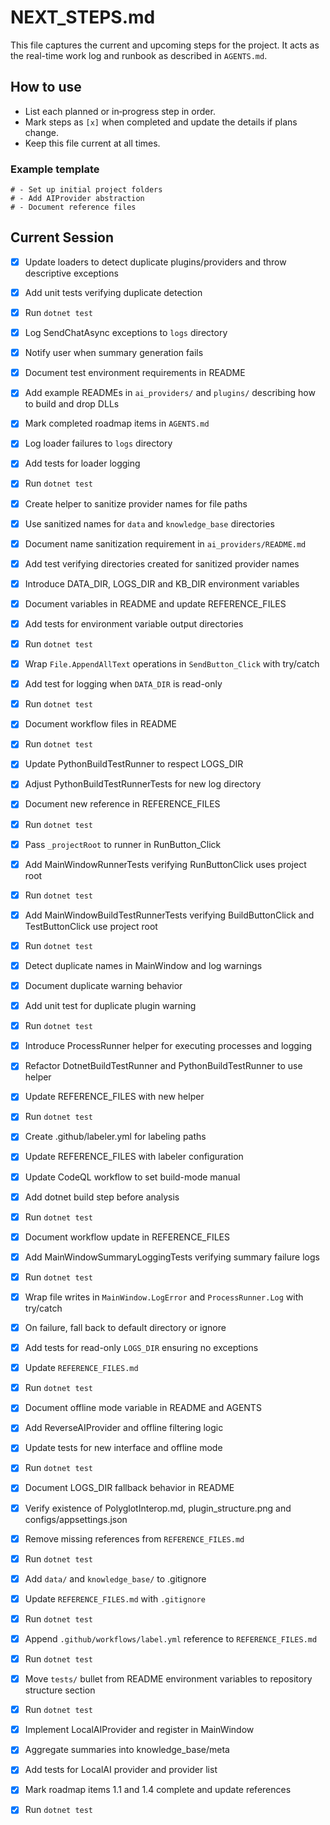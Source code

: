 # NEXT_STEPS.md

This file captures the current and upcoming steps for the project. It acts as the real-time work log and runbook as described in `AGENTS.md`.

## How to use
- List each planned or in‑progress step in order.
- Mark steps as `[x]` when completed and update the details if plans change.
- Keep this file current at all times.

### Example template
```
# - Set up initial project folders
# - Add AIProvider abstraction
# - Document reference files
```

## Current Session
- [x] Update loaders to detect duplicate plugins/providers and throw descriptive exceptions
- [x] Add unit tests verifying duplicate detection
- [x] Run `dotnet test`
- [x] Log SendChatAsync exceptions to `logs` directory
- [x] Notify user when summary generation fails
- [x] Document test environment requirements in README
- [x] Add example READMEs in `ai_providers/` and `plugins/` describing how to build and drop DLLs
- [x] Mark completed roadmap items in `AGENTS.md`

- [x] Log loader failures to `logs` directory
- [x] Add tests for loader logging
- [x] Run `dotnet test`
- [x] Create helper to sanitize provider names for file paths
- [x] Use sanitized names for `data` and `knowledge_base` directories
- [x] Document name sanitization requirement in `ai_providers/README.md`
- [x] Add test verifying directories created for sanitized provider names
- [x] Introduce DATA_DIR, LOGS_DIR and KB_DIR environment variables
- [x] Document variables in README and update REFERENCE_FILES
- [x] Add tests for environment variable output directories
- [x] Run `dotnet test`

- [x] Wrap `File.AppendAllText` operations in `SendButton_Click` with try/catch
- [x] Add test for logging when `DATA_DIR` is read-only
- [x] Run `dotnet test`
- [x] Document workflow files in README
- [x] Run `dotnet test`

- [x] Update PythonBuildTestRunner to respect LOGS_DIR
- [x] Adjust PythonBuildTestRunnerTests for new log directory
- [x] Document new reference in REFERENCE_FILES
- [x] Run `dotnet test`

- [x] Pass `_projectRoot` to runner in RunButton_Click
- [x] Add MainWindowRunnerTests verifying RunButtonClick uses project root
- [x] Run `dotnet test`

- [x] Add MainWindowBuildTestRunnerTests verifying BuildButtonClick and TestButtonClick use project root
- [x] Run `dotnet test`

 - [x] Detect duplicate names in MainWindow and log warnings
 - [x] Document duplicate warning behavior
 - [x] Add unit test for duplicate plugin warning
 - [x] Run `dotnet test`
- [x] Introduce ProcessRunner helper for executing processes and logging
- [x] Refactor DotnetBuildTestRunner and PythonBuildTestRunner to use helper
- [x] Update REFERENCE_FILES with new helper
- [x] Run `dotnet test`

- [x] Create .github/labeler.yml for labeling paths
- [x] Update REFERENCE_FILES with labeler configuration
- [x] Update CodeQL workflow to set build-mode manual
- [x] Add dotnet build step before analysis
- [x] Run `dotnet test`
- [x] Document workflow update in REFERENCE_FILES
- [x] Add MainWindowSummaryLoggingTests verifying summary failure logs
- [x] Run `dotnet test`

- [x] Wrap file writes in `MainWindow.LogError` and `ProcessRunner.Log` with try/catch
- [x] On failure, fall back to default directory or ignore
- [x] Add tests for read-only `LOGS_DIR` ensuring no exceptions
- [x] Update `REFERENCE_FILES.md`
- [x] Run `dotnet test`
 - [x] Document offline mode variable in README and AGENTS
 - [x] Add ReverseAIProvider and offline filtering logic
 - [x] Update tests for new interface and offline mode
 - [x] Run `dotnet test`
- [x] Document LOGS_DIR fallback behavior in README

- [x] Verify existence of PolyglotInterop.md, plugin_structure.png and configs/appsettings.json
- [x] Remove missing references from `REFERENCE_FILES.md`
- [x] Run `dotnet test`
- [x] Add `data/` and `knowledge_base/` to .gitignore
- [x] Update `REFERENCE_FILES.md` with `.gitignore`
- [x] Run `dotnet test`
- [x] Append `.github/workflows/label.yml` reference to `REFERENCE_FILES.md`
- [x] Run `dotnet test`

- [x] Move `tests/` bullet from README environment variables to repository structure section
- [x] Run `dotnet test`
- [x] Implement LocalAIProvider and register in MainWindow
- [x] Aggregate summaries into knowledge_base/meta
- [x] Add tests for LocalAI provider and provider list
- [x] Mark roadmap items 1.1 and 1.4 complete and update references
- [x] Run `dotnet test`
